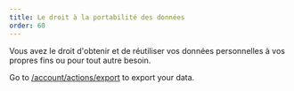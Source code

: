 ```yaml
---
title: Le droit à la portabilité des données
order: 60
---
```


Vous avez le droit d'obtenir et de réutiliser vos données personnelles à vos propres fins ou pour tout autre besoin.

Go to [/account/actions/export][1] to export your data.

[1]: /account/actions/export/
